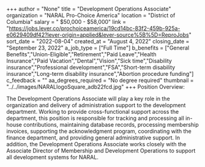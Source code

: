 +++
author = "None"
title = "Development Operations Associate"
organization = "NARAL Pro-Choice America"
location = "District of Columbia"
salary = " $50,000 - $58,000"
link = "https://jobs.lever.co/prochoiceamerica/19cd14bc-83f2-459b-925a-e0629409df42?lever-origin=applied&lever-source%5B%5D=ReproJobs"
sort_date = "2022-08-04"
created_at = "August 4, 2022"
closing_date = "September 23, 2022"
a_job_type = ["Full Time"]
b_benefits = ["General Benefits","Union-Eligible","Retirement","Paid Leave","Health Insurance","Paid Vacation","Dental","Vision","Sick time","Disability insurance","Professional development","FSA","Short-term disability insurance","Long-term disability insurance","Abortion procedure funding"]
c_feedback = ""
aa_degrees_required = "No degree required"
thumbnail = "../../images/NARALlogoSquare_adb22fcd.jpg"
+++
Position Overview:
 
The Development Operations Associate will play a key role in the organization and delivery of administration support to the development department. Working to provide cross-functional support across the department, this position is responsible for tracking and processing all in-house contributions, maintaining database records, processing membership invoices, supporting the acknowledgment program, coordinating with the finance department, and providing general administrative support. In addition, the Development Operations Associate works closely with the Associate Director of Membership and Development Operations to support all development systems for NARAL.